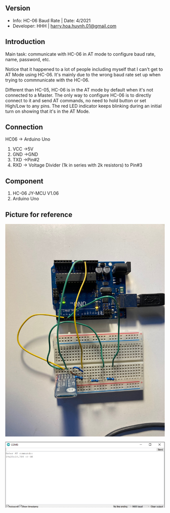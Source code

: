 
## Version
* Info: HC-06 Baud Rate | Date: 4/2021
* Developer: HHH | harry.hoa.huynh.01@gmail.com

## Introduction
Main task: communicate with HC-06 in AT mode to configure baud rate, name, password, etc. 

Notice that it happened to a lot of people including myself that I can't get to AT Mode using HC-06. It's mainly due to the wrong baud rate set up when trying to commnunicate with the HC-06.

Different than HC-05, HC-06 is in the AT mode by default when it's not connected to a Master. The only way to configure HC-06 is to directly connect to it and send AT commands, no need to hold button or set High/Low to any pins. The red LED indicator keeps blinking during an initial turn on showing that it's in the AT Mode.  


## Connection
 HC06 -> Arduino Uno
1. VCC ->5V
2. GND ->GND
3. TXD ->Pin#2
4. RXD -> Voltage Divider (1k in series with 2k resistors) to Pin#3
		
## Component
1. HC-06 JY-MCU V1.06
2. Arduino Uno

## Picture for reference


![Circuit Set up](https://github.com/HHH-01/HC-06-AT/blob/9cec5774cba77e4e0989d676fae63cead8ab7ce8/Images/Circuit%20Set%20Up.jpg)

![Serial Outout](https://github.com/HHH-01/HC-06-AT/blob/0ef8bf7c0b78a6d63a81401c7b092170262965c4/Images/SerialOutput.PNG)

